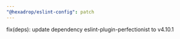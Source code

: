```yaml
---
"@hexadrop/eslint-config": patch
---
```


fix(deps): update dependency eslint-plugin-perfectionist to v4.10.1
